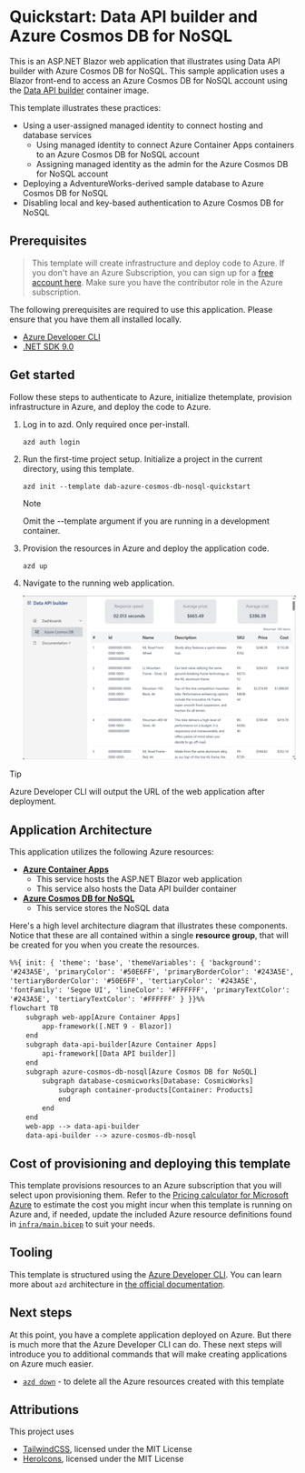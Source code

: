 <!--
---
page_type: sample
name: "Quickstart: Data API builder and Azure Cosmos DB for NoSQL"
description: This is an ASP.NET Blazor web application that illustrates using Data API builder with Azure Cosmos DB for NoSQL.
urlFragment: template
languages:
- csharp
- azdeveloper
- data-api-builder
products:
- azure-cosmos-db
- azure-container-apps
---
-->

# Quickstart: Data API builder and Azure Cosmos DB for NoSQL

This is an ASP.NET Blazor web application that illustrates using Data API builder with Azure Cosmos DB for NoSQL. This sample application uses a Blazor front-end to access an Azure Cosmos DB for NoSQL account using the [Data API builder](https://learn.microsoft.com/azure/data-api-builder) container image.

This template illustrates these practices:

- Using a user-assigned managed identity to connect hosting and database services
  - Using managed identity to connect Azure Container Apps containers to an Azure Cosmos DB for NoSQL account
  - Assigning managed identity as the admin for the Azure Cosmos DB for NoSQL account
- Deploying a AdventureWorks-derived sample database to Azure Cosmos DB for NoSQL
- Disabling local and key-based authentication to Azure Cosmos DB for NoSQL

## Prerequisites

> This template will create infrastructure and deploy code to Azure. If you don't have an Azure Subscription, you can sign up for a [free account here](https://azure.microsoft.com/free/). Make sure you have the contributor role in the Azure subscription.

The following prerequisites are required to use this application. Please ensure that you have them all installed locally.

- [Azure Developer CLI](https://aka.ms/azd-install)
- [.NET SDK 9.0](https://dotnet.microsoft.com/download/dotnet/9.0)

## Get started

Follow these steps to authenticate to Azure, initialize thetemplate, provision infrastructure in Azure, and deploy the code to Azure.

1. Log in to azd. Only required once per-install.

    ```shell
    azd auth login
    ```

1. Run the first-time project setup. Initialize a project in the current directory, using this template.

    ```shell
    azd init --template dab-azure-cosmos-db-nosql-quickstart
    ```

    > [!NOTE]
    > Omit the --template argument if you are running in a development container.

1. Provision the resources in Azure and deploy the application code.

    ```shell
    azd up
    ```

1. Navigate to the running web application.

    ![Screenshot of the running web application on Azure Container Apps.](assets/web.png)

> [!TIP]
> Azure Developer CLI will output the URL of the web application after deployment.

## Application Architecture

This application utilizes the following Azure resources:

- [**Azure Container Apps**](https://learn.microsoft.com/azure/container-apps/)
    - This service hosts the ASP.NET Blazor web application
    - This service also hosts the Data API builder container
- [**Azure Cosmos DB for NoSQL**](https://learn.microsoft.com/azure/cosmos-db/nosql/) 
    - This service stores the NoSQL data

Here's a high level architecture diagram that illustrates these components. Notice that these are all contained within a single **resource group**, that will be created for you when you create the resources.

```mermaid
%%{ init: { 'theme': 'base', 'themeVariables': { 'background': '#243A5E', 'primaryColor': '#50E6FF', 'primaryBorderColor': '#243A5E', 'tertiaryBorderColor': '#50E6FF', 'tertiaryColor': '#243A5E', 'fontFamily': 'Segoe UI', 'lineColor': '#FFFFFF', 'primaryTextColor': '#243A5E', 'tertiaryTextColor': '#FFFFFF' } }}%%
flowchart TB
    subgraph web-app[Azure Container Apps]
        app-framework([.NET 9 - Blazor])
    end
    subgraph data-api-builder[Azure Container Apps]
        api-framework[[Data API builder]]
    end
    subgraph azure-cosmos-db-nosql[Azure Cosmos DB for NoSQL]
        subgraph database-cosmicworks[Database: CosmicWorks]
            subgraph container-products[Container: Products]
            end
        end
    end
    web-app --> data-api-builder
    data-api-builder --> azure-cosmos-db-nosql
```

## Cost of provisioning and deploying this template

This template provisions resources to an Azure subscription that you will select upon provisioning them. Refer to the [Pricing calculator for Microsoft Azure](https://azure.microsoft.com/pricing/calculator/) to estimate the cost you might incur when this template is running on Azure and, if needed, update the included Azure resource definitions found in [`infra/main.bicep`](infra/main.bicep) to suit your needs.

## Tooling

This template is structured using the [Azure Developer CLI](https://aka.ms/azure-dev/overview). You can learn more about `azd` architecture in [the official documentation](https://learn.microsoft.com/azure/developer/azure-developer-cli/make-azd-compatible?pivots=azd-create#understand-the-azd-architecture).

## Next steps

At this point, you have a complete application deployed on Azure. But there is much more that the Azure Developer CLI can do. These next steps will introduce you to additional commands that will make creating applications on Azure much easier.

- [`azd down`](https://learn.microsoft.com/azure/developer/azure-developer-cli/reference#azd-down) - to delete all the Azure resources created with this template

## Attributions

This project uses 

- [TailwindCSS](https://github.com/tailwindlabs/tailwindcss), licensed under the MIT License
- [HeroIcons](https://github.com/tailwindlabs/heroicons), licensed under the MIT License
